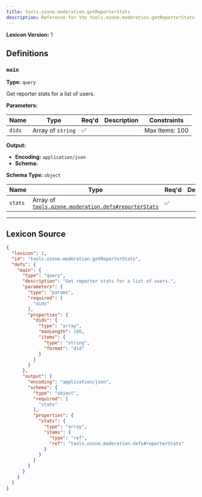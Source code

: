 ```yaml
---
title: tools.ozone.moderation.getReporterStats
description: Reference for the tools.ozone.moderation.getReporterStats lexicon
---
```

**Lexicon Version:** 1

## Definitions

<a name="main"></a>
### `main`

**Type:** `query`

Get reporter stats for a list of users.

**Parameters:**

| Name | Type | Req'd  | Description | Constraints |
|------|------|----------|-------------|-------------|
| `dids` | Array of `string` | ✅  |  | Max Items: 100 |
**Output:**

- **Encoding:** `application/json`
- **Schema:**

**Schema Type:** `object`

| Name | Type | Req'd  | Description | Constraints |
|------|------|----------|-------------|-------------|
| `stats` | Array of [`tools.ozone.moderation.defs#reporterStats`](/lexicons/tools/ozone/moderation/tools-ozone-moderation-defs#reporterstats) | ✅  |  |  |

---

## Lexicon Source
```json
{
  "lexicon": 1,
  "id": "tools.ozone.moderation.getReporterStats",
  "defs": {
    "main": {
      "type": "query",
      "description": "Get reporter stats for a list of users.",
      "parameters": {
        "type": "params",
        "required": [
          "dids"
        ],
        "properties": {
          "dids": {
            "type": "array",
            "maxLength": 100,
            "items": {
              "type": "string",
              "format": "did"
            }
          }
        }
      },
      "output": {
        "encoding": "application/json",
        "schema": {
          "type": "object",
          "required": [
            "stats"
          ],
          "properties": {
            "stats": {
              "type": "array",
              "items": {
                "type": "ref",
                "ref": "tools.ozone.moderation.defs#reporterStats"
              }
            }
          }
        }
      }
    }
  }
}
```
